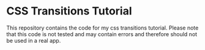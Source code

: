 # CSS Transitions Tutorial
This repository contains the code for my css transitions tutorial. Please note that this code is not tested and may contain errors and therefore should not be used in a real app.